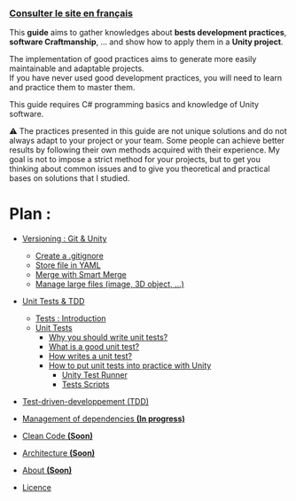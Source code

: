 ﻿### [Consulter le site en français](../Fr/Summary.md)

This **guide** aims to gather knowledges about **bests development practices**, **software Craftmanship**, ... and show how to apply them in a **Unity project**. 

The implementation of good practices aims to generate more easily maintainable and adaptable projects.  
If you have never used good development practices, you will need to learn and practice them to master them.  

This guide requires C# programming basics and knowledge of Unity software.  
  
⚠️ The practices presented in this guide are not unique solutions and do not always adapt to your project or your team. Some people can achieve better results by following their own methods acquired with their experience. My goal is not to impose a strict method for your projects, but to get you thinking about common issues and to give you theoretical and practical bases on solutions that I studied.


# __Plan :__

- [Versioning : Git & Unity](Versioning.md/#versioning--git--unity)
  - [Create a .gitignore](Versioning.md/#create-a-gitignore)
  - [Store file in YAML](Versioning.md/#store-file-in-yaml)
  - [Merge with Smart Merge](Versioning.md/#merge-with-smart-merge)
  - [Manage large files (image, 3D object, ...)](Versioning.md/#manage-large-files)
        
- [Unit Tests & TDD](Unit_Test_And_TDD.md/#unit-tests--tdd)
  - [Tests : Introduction](Unit_Test_And_TDD.md/#tests--introduction)
  - [Unit Tests](Unit_Test_And_TDD.md/#unit-tests)
    - [Why you should write unit tests?](Unit_Test_And_TDD.md/#why-you-should-write-unit-tests)
    - [What is a good unit test?](Unit_Test_And_TDD.md/#what-is-a-good-unit-test)
    - [How writes a unit test?](Unit_Test_And_TDD.md/#how-writes-a-unit-test)
    - [How to put unit tests into practice with Unity](Unit_Test_And_TDD.md/#how-to-put-unit-tests-into-practice-with-unity-)
      - [Unity Test Runner](Unit_Test_And_TDD.md/#unity-test-runner)
      - [Tests Scripts](Unit_Test_And_TDD.md/#tests-scripts)
- [Test-driven-developpement (TDD)](Unit_Test_And_TDD.md/#test-driven-developpement-tdd)
 
- [Management of dependencies **(In progress)**](ManagementOfDependancies.md/#)

- [Clean Code **(Soon)**](#clean-code)
- [Architecture **(Soon)**](#architecture)
 
- [About **(Soon)**](#)
- [Licence](../LICENSE)
